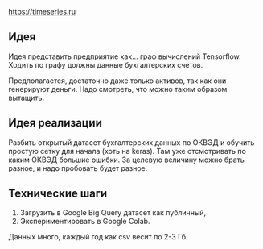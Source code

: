 https://timeseries.ru

## Идея
Идея представить предприятие как... граф вычислений Tensorflow. Ходить по графу должны данные бухгалтерских счетов.

Предполагается, достаточно даже только активов, так как они генерируют деньги. Надо смотреть, что можно таким образом вытащить.

## Идея реализации
Разбить открытый датасет бухгалтерских данных по ОКВЭД и обучить простую сетку для начала (хоть на keras). Там уже отсмотривать по каким ОКВЭД большие ошибки. За целевую величину можно брать разное, и надо пробовать будет разное.

## Технические шаги
1. Загрузить в Google Big Query датасет как публичный,
2. Экспериментировать в Google Colab.

Данных много, каждый год как csv весит по 2-3 Гб.
